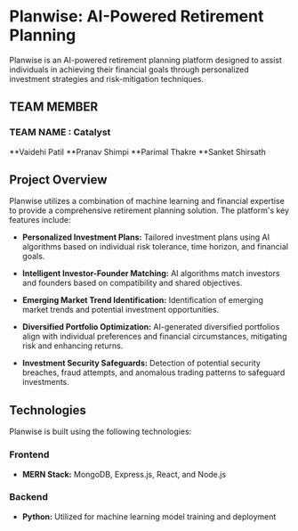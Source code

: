 # Planwise: AI-Powered Retirement Planning

Planwise is an AI-powered retirement planning platform designed to assist individuals in achieving their financial goals through personalized investment strategies and risk-mitigation techniques.


## TEAM MEMBER
### TEAM NAME : Catalyst
**Vaidehi Patil 
**Pranav Shimpi
**Parimal Thakre
**Sanket Shirsath



## Project Overview

Planwise utilizes a combination of machine learning and financial expertise to provide a comprehensive retirement planning solution. The platform's key features include:

- **Personalized Investment Plans:** Tailored investment plans using AI algorithms based on individual risk tolerance, time horizon, and financial goals.
  
- **Intelligent Investor-Founder Matching:** AI algorithms match investors and founders based on compatibility and shared objectives.

- **Emerging Market Trend Identification:** Identification of emerging market trends and potential investment opportunities.
  
- **Diversified Portfolio Optimization:** AI-generated diversified portfolios align with individual preferences and financial circumstances, mitigating risk and enhancing returns.

- **Investment Security Safeguards:** Detection of potential security breaches, fraud attempts, and anomalous trading patterns to safeguard investments.

## Technologies

Planwise is built using the following technologies:

### Frontend

- **MERN Stack:** MongoDB, Express.js, React, and Node.js

### Backend

- **Python:** Utilized for machine learning model training and deployment

